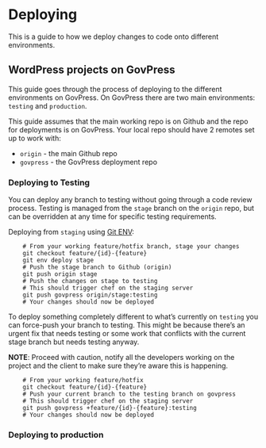 # Deploying

This is a guide to how we deploy changes to code onto different environments.

## WordPress projects on GovPress

This guide goes through the process of deploying to the different environments on GovPress. On GovPress there are two main environments: `testing` and `production`.

This guide assumes that the main working repo is on Github and the repo for deployments is on GovPress. Your local repo should have 2 remotes set up to work with:
- `origin` - the main Github repo
- `govpress` - the GovPress deployment repo

### Deploying to Testing

You can deploy any branch to testing without going through a code review process. Testing is managed from the `stage`  branch on the `origin` repo, but can be overridden at any time for specific testing requirements. 

Deploying from `staging` using [Git ENV](https://github.com/dxw/playbook/blob/master/guides/git-env.md):

		# From your working feature/hotfix branch, stage your changes
		git checkout feature/{id}-{feature}
		git env deploy stage
		# Push the stage branch to Github (origin)
		git push origin stage
		# Push the changes on stage to testing
		# This should trigger chef on the staging server
		git push govpress origin/stage:testing
		# Your changes should now be deployed

To deploy something completely different to what’s currently on `testing` you can force-push your branch to testing. This might be because there’s an urgent fix that needs testing or some work that conflicts with the current stage branch but needs testing anyway.

**NOTE**: Proceed with caution, notify all the developers working on the project and the client to make sure they’re aware this is happening.

		# From your working feature/hotfix
		git checkout feature/{id}-{feature}
		# Push your current branch to the testing branch on govpress
		# This should trigger chef on the staging server
		git push govpress +feature/{id}-{feature}:testing
		# Your changes should now be deployed

### Deploying to production

